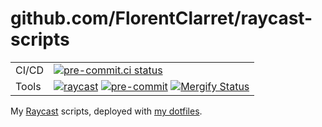 # github.com/FlorentClarret/raycast-scripts

|       |                                                                                                                                                      |
| ----- | ---------------------------------------------------------------------------------------------------------------------------------------------------- |
| CI/CD | [![pre-commit.ci status][pre-commit-ci-badge]][pre-commit-ci-result]                                                                                 |
| Tools | [![raycast][raycast-badge]][raycast-website] [![pre-commit][pre-commit-badge]][pre-commit-badge] [![Mergify Status][mergify-badge]][mergify-website] |

My [Raycast][raycast-website] scripts, deployed with [my dotfiles][dotfiles].

[raycast-website]: https://www.raycast.com/
[raycast-badge]: https://img.shields.io/badge/Powered%20by-raycast-blue.svg
[mergify-website]: https://mergify.com
[mergify-badge]: https://img.shields.io/endpoint.svg?url=https://api.mergify.com/v1/badges/FlorentClarret/raycast-scripts&style=flat
[pre-commit-ci-badge]: https://results.pre-commit.ci/badge/github/FlorentClarret/raycast-scripts/main.svg
[pre-commit-ci-result]: https://results.pre-commit.ci/latest/github/FlorentClarret/raycast-scripts/main
[pre-commit-badge]: https://img.shields.io/badge/pre--commit-enabled-brightgreen?logo=pre-commit
[pre-commit-website]: https://img.shields.io/badge/pre--commit-enabled-brightgreen?logo=pre-commit
[dotfiles]: https://github.com/FlorentClarret/dotfiles
